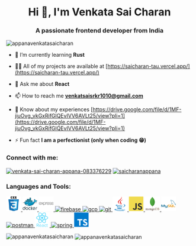 <h1 align="center">Hi 👋, I'm Venkata Sai Charan</h1>
<h3 align="center">A passionate frontend developer from India</h3>

<p align="left"> <img src="https://komarev.com/ghpvc/?username=appanavenkatasaicharan&label=Profile%20views&color=0e75b6&style=flat" alt="appanavenkatasaicharan" /> </p>

- 🌱 I’m currently learning **Rust**

- 👨‍💻 All of my projects are available at [https://saicharan-tau.vercel.app/](https://saicharan-tau.vercel.app/)

- 💬 Ask me about **React**

- 📫 How to reach me **venkatsaisrkr1010@gmail.com**

- 📄 Know about my experiences [https://drive.google.com/file/d/1MF-jiuOvg_vkGxRifGlQEvIVV6AVLt25/view?pli=1](https://drive.google.com/file/d/1MF-jiuOvg_vkGxRifGlQEvIVV6AVLt25/view?pli=1)

- ⚡ Fun fact **I am a perfectionist (only when coding 😁)**

<h3 align="left">Connect with me:</h3>
<p align="left">
<a href="https://linkedin.com/in/venkata-sai-charan-appana-083376229" target="blank"><img align="center" src="https://raw.githubusercontent.com/rahuldkjain/github-profile-readme-generator/master/src/images/icons/Social/linked-in-alt.svg" alt="venkata-sai-charan-appana-083376229" height="30" width="40" /></a>
<a href="https://www.leetcode.com/saicharanappana" target="blank"><img align="center" src="https://raw.githubusercontent.com/rahuldkjain/github-profile-readme-generator/master/src/images/icons/Social/leet-code.svg" alt="saicharanappana" height="30" width="40" /></a>
</p>

<h3 align="left">Languages and Tools:</h3>
<p align="left"> <a href="https://www.w3schools.com/css/" target="_blank" rel="noreferrer"> <img src="https://raw.githubusercontent.com/devicons/devicon/master/icons/css3/css3-original-wordmark.svg" alt="css3" width="40" height="40"/> </a> <a href="https://www.docker.com/" target="_blank" rel="noreferrer"> <img src="https://raw.githubusercontent.com/devicons/devicon/master/icons/docker/docker-original-wordmark.svg" alt="docker" width="40" height="40"/> </a> <a href="https://expressjs.com" target="_blank" rel="noreferrer"> <img src="https://raw.githubusercontent.com/devicons/devicon/master/icons/express/express-original-wordmark.svg" alt="express" width="40" height="40"/> </a> <a href="https://firebase.google.com/" target="_blank" rel="noreferrer"> <img src="https://www.vectorlogo.zone/logos/firebase/firebase-icon.svg" alt="firebase" width="40" height="40"/> </a> <a href="https://cloud.google.com" target="_blank" rel="noreferrer"> <img src="https://www.vectorlogo.zone/logos/google_cloud/google_cloud-icon.svg" alt="gcp" width="40" height="40"/> </a> <a href="https://git-scm.com/" target="_blank" rel="noreferrer"> <img src="https://www.vectorlogo.zone/logos/git-scm/git-scm-icon.svg" alt="git" width="40" height="40"/> </a> <a href="https://www.java.com" target="_blank" rel="noreferrer"> <img src="https://raw.githubusercontent.com/devicons/devicon/master/icons/java/java-original.svg" alt="java" width="40" height="40"/> </a> <a href="https://developer.mozilla.org/en-US/docs/Web/JavaScript" target="_blank" rel="noreferrer"> <img src="https://raw.githubusercontent.com/devicons/devicon/master/icons/javascript/javascript-original.svg" alt="javascript" width="40" height="40"/> </a> <a href="https://www.mongodb.com/" target="_blank" rel="noreferrer"> <img src="https://raw.githubusercontent.com/devicons/devicon/master/icons/mongodb/mongodb-original-wordmark.svg" alt="mongodb" width="40" height="40"/> </a> <a href="https://www.mysql.com/" target="_blank" rel="noreferrer"> <img src="https://raw.githubusercontent.com/devicons/devicon/master/icons/mysql/mysql-original-wordmark.svg" alt="mysql" width="40" height="40"/> </a> <a href="https://postman.com" target="_blank" rel="noreferrer"> <img src="https://www.vectorlogo.zone/logos/getpostman/getpostman-icon.svg" alt="postman" width="40" height="40"/> </a> <a href="https://reactjs.org/" target="_blank" rel="noreferrer"> <img src="https://raw.githubusercontent.com/devicons/devicon/master/icons/react/react-original-wordmark.svg" alt="react" width="40" height="40"/> </a> <a href="https://spring.io/" target="_blank" rel="noreferrer"> <img src="https://www.vectorlogo.zone/logos/springio/springio-icon.svg" alt="spring" width="40" height="40"/> </a> <a href="https://www.typescriptlang.org/" target="_blank" rel="noreferrer"> <img src="https://raw.githubusercontent.com/devicons/devicon/master/icons/typescript/typescript-original.svg" alt="typescript" width="40" height="40"/> </a> </p>

<p><img align="left" src="https://github-readme-stats.vercel.app/api/top-langs?username=appanavenkatasaicharan&show_icons=true&locale=en&layout=compact" alt="appanavenkatasaicharan" /></p>

<p>&nbsp;<img align="center" src="https://github-readme-stats.vercel.app/api?username=appanavenkatasaicharan&show_icons=true&locale=en" alt="appanavenkatasaicharan" /></p>
